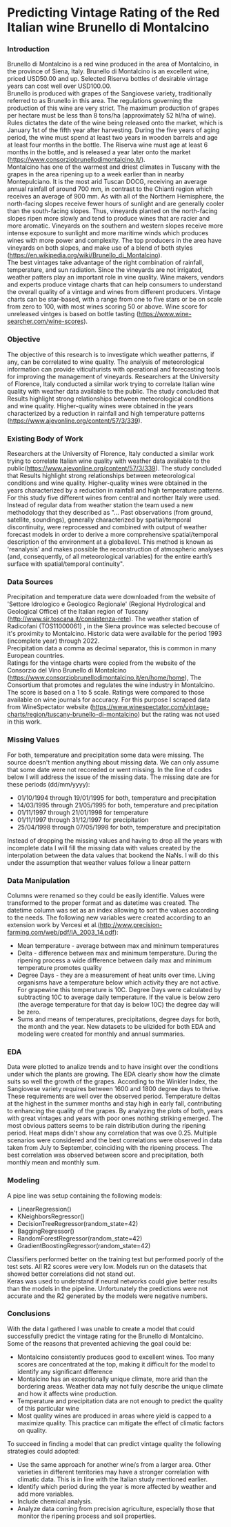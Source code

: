 # Predicting Vintage Rating of the Red Italian wine Brunello di Montalcino 

### Introduction
Brunello di Montalcino is a red wine produced in the area of Montalcino, in the province of Siena, Italy.  Brunello di Montalcino is an excellent wine, priced USD50.00 and up. Selected Riserva bottles of desirable vintage years can cost well over USD100.00.<br />
Brunello is produced with grapes of the Sangiovese variety, traditionally referred to as Brunello in this area.  The regulations governing the production of this wine are very strict.   The maximum production of grapes per hectare must be less than 8 tons/ha (approximately 52 hl/ha of wine). Rules dictates the date of the wine being released onto the market, which is January 1st of the fifth year after harvesting. During the five years of aging period, the wine must spend at least two years in wooden barrels and age at least four months in the bottle. The Riserva wine must age at least 6 months in the bottle, and is released a year later onto the market (https://www.consorziobrunellodimontalcino.it/).<br />
Montalcino has one of the warmest and driest climates in Tuscany with the grapes in the area ripening up to a week earlier than in nearby Montepulciano. It is the most arid Tuscan DOCG, receiving an average annual rainfall of around 700 mm, in contrast to the Chianti region which receives an average of 900 mm. As with all of the Northern Hemisphere, the north-facing slopes receive fewer hours of sunlight and are generally cooler than the south-facing slopes. Thus, vineyards planted on the north-facing slopes ripen more slowly and tend to produce wines that are racier and more aromatic. Vineyards on the southern and western slopes receive more intense exposure to sunlight and more maritime winds which produces wines with more power and complexity. The top producers in the area have vineyards on both slopes, and make use of a blend of both styles (https://en.wikipedia.org/wiki/Brunello_di_Montalcino).<br />
The best vintages take advantage of the right combination of rainfall, temperature, and sun radiation.  Since the vineyards are not irrigated, weather patters play an important role in vine quality.
Wine makers, vendors and experts produce vintage charts that can help consumers to understand the overall quality of a vintage and wines from different producers. Vintage charts can be star-based, with a range from one to five stars or be on  scale from zero to 100, with most wines scoring 50 or above.  Wine score for unreleased vintges is based on bottle tasting (https://www.wine-searcher.com/wine-scores). <br />  


### Objective
The objective of this research is to investigate which weather patterns, if any, can be correlated to wine quality.  The analysis of meteorological information can provide viticulturists with operational and forecasting tools for improving the management of vineyards.  Researchers at the University of Florence, Italy conducted a similar work trying to correlate Italian wine quality with weather data available to the public. The study concluded that Results highlight strong relationships between meteorological conditions and wine quality. Higher-quality wines were obtained in the years characterized by a reduction in rainfall and high temperature patterns (https://www.ajevonline.org/content/57/3/339).<br />

### Existing Body of Work
Researchers at the University of Florence, Italy conducted a similar work trying to correlate Italian wine quality with weather data available to the public(https://www.ajevonline.org/content/57/3/339). The study concluded that Results highlight strong relationships between meteorological conditions and wine quality. Higher-quality wines were obtained in the years characterized by a reduction in rainfall and high temperature patterns.  For this study five different wines from central and norther Italy were used. Instead of regular data from weather station the team used a new methodology that they described as "... Past observations (from ground, satellite, soundings), generally characterized by spatial/temporal discontinuity, were reprocessed and combined with output of weather forecast models in order to derive a more comprehensive spatial/temporal description of the environment at a globallevel. This method is known as 'reanalysis' and makes possible the reconstruction of atmospheric analyses (and, consequently, of all meteorological variables) for the entire earth’s surface with spatial/temporal continuity".<br/>

### Data Sources
Precipitation and temperature data were downloaded from the website of 'Settore Idrologico e Geologico Regionale' (Regional Hydrological and Geological Office) of the Italian region of Tuscany (http://www.sir.toscana.it/consistenza-rete). The weather station of Radicofani (TOS11000061) , in the Siena province was selected becouse of it's proximity to Montalcino. Historic data were available for the period 1993 (incomplete year) through 2022.<br/>
Precipitation data a comma as decimal separator, this is common in many European countries.<br/>
Ratings for the vintage charts were copied from the website of the Consorzio del Vino Brunello di Montalcino (https://www.consorziobrunellodimontalcino.it/en/home/home), The Consortium that promotes and regulates the wine industry in Montalcino. The score is based on a 1 to 5 scale. Ratings were compared  to those available on wine journals for accuracy. For this purpose I scraped data from WineSpectator website (https://www.winespectator.com/vintage-charts/region/tuscany-brunello-di-montalcino) but the rating was not used in this work.<br/>

### Missing Values
For both, temperature and precipitation some data were missing.  The source doesn't mention anything about missing data. We can only assume that some date were not recoreded or went missing. In the line of codes below I will address the issue of the missing data. The missing date are for these periods (dd/mm/yyyy):

* 01/10/1994 through 19/01/1995 for both, temperature and precipitation
* 14/03/1995 through 21/05/1995 for both, temperature and precipitation
* 01/11/1997 through 21/01/1998 for temperature
* 01/11/1997 through 31/12/1997 for precipitation
* 25/04/1998 through 07/05/1998 for both, temperature and precipitation

Instead of dropping the missing values and having to drop all the years with incomplete data I will fill the missing data with values created by the interpolation between the data values that bookend the NaNs. I will do this under the assumption that weather values follow a linear pattern

### Data Manipulation
Columns were renamed so they could be easily identifie.  Values were transformed to the proper format and as datetime was created.  The datetime column was set as an index allowing to sort the values according to the needs.  The following new variables were created according to an extension work by Vercesi et al.(http://www.precision-farming.com/web/pdf/IA_2003_14.pdf):
* Mean temperature - average between max and minimum temperatures
* Delta - difference between max and minimum temperature. During the ripening process a wide difference between daily max and minimum temperature promotes quality
* Degree Days -  they are a measurement of heat units over time.  Living organisms have a temperature below which activity they are not active.  For grapewine this temperature is 10C.  Degree Days were calculated by subtracting 10C to average daily temperature.  If the value is below zero (the average temperature for that day is below 10C) the degree day will be zero.
* Sums and means of temperatures, precipitations, degree days for both, the month and the year.
New datasets to be ulizided for both EDA and modeling were created for monthly and annual summaries.<br/>

### EDA
Data were plotted to analize trends and to have insight over the conditions under which the plants are growing.  The EDA clearly show how the climate suits so well the growth of the grapes.  According to the Winkler Index, the Sangiovese variety requires between 1600 and 1800 degree days to thrive.  These requirements are well over the observed period.  Temperature deltas at the highest in the summer months and stay high in early fall, contributing to enhancing the quality of the grapes.  By analyzing the plots of both, years with great vintages and years with poor ones nothing striking emerged.  The most obvious patters seems to be rain distribution during the ripening period.  Heat maps didn't show any correlation that was ove 0.25.  Multiple scenarios were considered and the best correlations were observed in data taken from July to September, coinciding with the ripening process.  The best correlation was observed between score and precipitation, both monthly mean and monthly sum.    

### Modeling
A pipe line was setup containing the following models:
* LinearRegression()
* KNeighborsRegressor()
* DecisionTreeRegressor(random_state=42)
* BaggingRegressor()
* RandomForestRegressor(random_state=42)
* GradientBoostingRegressor(random_state=42)

Classifiers performed better on the training test but performed poorly of the test sets. All R2 scores were very low.  Models run on the datasets that showed better correlations did not stand out.<br/>
Keras was used to understand if neural networks could give better results than the models in the pipeline.  Unfortunately the predictions were not accurate and the R2 generated by the models were negative numbers.

### Conclusions
With the data I gathered I was unable to create a model that could successfully predict the vintage rating for the Brunello di Montalcino. <br/>
Some of the reasons that prevented achieving the goal could be:  
* Montalcino consistently produces good to excellent wines.  Too many scores are concentrated at the top, making it difficult for the model to identify any significant difference 
* Montalcino has an exceptionally unique climate, more arid than the bordering areas.  Weather data may not fully describe the unique climate and how it affects wine production.
* Temperature and precipitation data are not enough to predict the quality of this particular wine
* Most quality wines are produced in areas where yield is capped to a maximize quality.  This practice can mitigate the effect of climatic factors on quality.

To succeed in finding a model that can predict vintage quality the following strategies could adopted:
* Use the same approach for another wine/s from a larger area.  Other varieties in different territories may have a stronger correlation with climatic data.  This is in line with the Italian study mentioned earlier.
* Identify which period during the year is more affected by weather and add more variables. 
* Include chemical analysis.
* Analyze data coming from precision agriculture, especially those that monitor the ripening process and soil properties.




